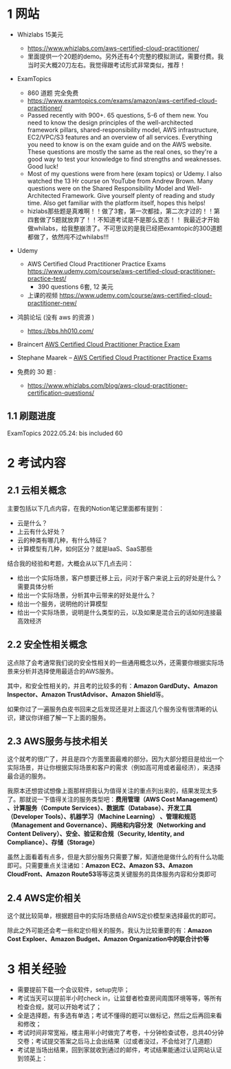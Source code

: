 
# 1 网站

- Whizlabs  15美元 
    - https://www.whizlabs.com/aws-certified-cloud-practitioner/
    - 里面提供一个20题的demo。另外还有4个完整的模拟测试，需要付费。我当时买大概20刀左右。我觉得跟考试形式非常类似，推荐！
- ExamTopics
    - 860 道题 完全免费
    - https://www.examtopics.com/exams/amazon/aws-certified-cloud-practitioner/
    - Passed recently with 900+. 65 questions, 5-6 of them new. You need to know the design principles of the well-architected framework pillars, shared-responsibility model, AWS infrastructure, EC2/VPC/S3 features and an overview of all services. Everything you need to know is on the exam guide and on the AWS website. These questions are mostly the same as the real ones, so they're a good way to test your knowledge to find strengths and weaknesses. Good luck!
    - Most of my questions were from here (exam topics) or Udemy. I also watched the 13 Hr course on YouTube from Andrew Brown. Many questions were on the Shared Responsibility Model and Well-Architected Framework. Give yourself plenty of reading and study time. Also get familiar with the platform itself, hopes this helps!
    - hizlabs那些题是真难啊！！做了3套，第一次都挂，第二次才过的！！第四套做了5题就放弃了！！不知道考试是不是那么变态！！ 我最近才开始做whilabs，给我整崩溃了。不可思议的是我已经把examtopic的300道题都做了，依然闯不过whilabs!!!
- Udemy
    - AWS Certified Cloud Practitioner Practice Exams  https://www.udemy.com/course/aws-certified-cloud-practitioner-practice-test/
        - 390 questions 6套, 12 美元 
    - 上课的视频 https://www.udemy.com/course/aws-certified-cloud-practitioner-new/
- 鸿鹄论坛 (没有 aws 的资源 )
    - https://bbs.hh010.com/
- Braincert [AWS Certified Cloud Practitioner Practice Exam](https://links.jayendrapatil.com/braincert-aws-clf)
- Stephane Maarek – [AWS Certified Cloud Practitioner Practice Exams](https://links.datacumulus.com/aws-cert-cloud-practitioner-pt-coupon-jayendra)

- 免费的 30 题 : 
    - https://www.whizlabs.com/blog/aws-cloud-practitioner-certification-questions/


## 1.1 刷题进度

ExamTopics
2022.05.24: bis included 60


# 2 考试内容

## 2.1 云相关概念

主要包括以下几点内容，在我的Notion笔记里面都有提到：

-   云是什么？
-   上云有什么好处？
-   云的种类有哪几种，有什么特征？
-   计算模型有几种，如何区分？就是IaaS、SaaS那些

结合我的经验和考题，大概会从以下几点去问：

-   给出一个实际场景，客户想要迁移上云，问对于客户来说上云的好处是什么？需要具体分析
-   给出一个实际场景，分析其中云带来的好处是什么？
-   给出一个服务，说明他的计算模型
-   给出一个实际场景，说明是什么类型的云，以及如果是混合云的话如何连接最高效经济

## 2.2 安全性相关概念

这点除了会考通常我们说的安全性相关的一些通用概念以外，还需要你根据实际场景来分析并选择使用最适合的AWS服务。

其中，和安全性相关的，并且考的比较多的有：**Amazon GardDuty、Amazon Inspector、Amazon TrustAdvisor、Amazon Shield**等。

如果你过了一遍服务白皮书回来之后发现还是对上面这几个服务没有很清晰的认识，建议你详细了解一下上面的服务。

## 2.3 AWS服务与技术相关

这个就考的很广了，并且是四个方面里面最难的部分。因为大部分题目是给出一个实际场景，并让你根据实际场景和客户的需求（例如高可用或者最经济），来选择最合适的服务。

我原本还想尝试想像上面那样把我认为值得关注的重点列出来的，结果发现太多了。那就说一下值得关注的服务类型吧：**费用管理（AWS Cost Management） 、计算服务（Compute Services）、数据库（Database）、开发工具（Developer Tools）、机器学习（Machine Learning） 、管理和规范（Management and Governance）、网络和内容分发（Networking and Content Delivery）、安全、验证和合规（Security, Identity, and Compliance）、存储（Storage）**

虽然上面看着有点多，但是大部分服务只需要了解，知道他是做什么的有什么功能即可。只需要重点关注诸如：**Amazon EC2、Amazon S3、Amazon CloudFront、Amazon Route53**等等这类关键服务的具体服务内容和分类即可

## 2.4 AWS定价相关

这个就比较简单，根据题目中的实际场景结合AWS定价模型来选择最优的即可。

除此之外可能还会考一些和定价相关的服务。我认为比较重要的有：**Amazon Cost Exploer、Amazon Budget、Amazon Organization中的联合计价等**


# 3 相关经验

-   需要提前下载一个会议软件，setup完毕；
-   考试当天可以提前半小时check in，让监督者检查房间周围环境等等，等所有检查合规，就可以开始考试了；
-   全是选择题，有多选有单选；考试不懂得的题可以做标记，然后之后再回来看和修改；
-   考试时间非常宽裕，楼主用半小时做完了考卷，十分钟检查试卷，总共40分钟交卷；考试提交答案之后马上会出结果（过或者没过，不会给对了几道题）
- 考试是当场出结果，回到家就收到通过的邮件，考试结果能通过认证网站认证到领英上：